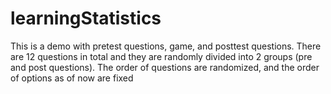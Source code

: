 # learningStatistics
 This is a demo with pretest questions, game, and posttest questions.
 There are 12 questions in total and they are randomly divided into 2 groups (pre and post questions). The order of questions are randomized, and the order of options as of now are fixed
